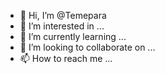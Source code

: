 - 👋 Hi, I’m @Temepara
- 👀 I’m interested in ...
- 🌱 I’m currently learning ...
- 💞️ I’m looking to collaborate on ...
- 📫 How to reach me ...

<!---
Temepara/Temepara is a ✨ special ✨ repository because its `README.md` (this file) appears on your GitHub profile.
You can click the Preview link to take a look at your changes.
--->

